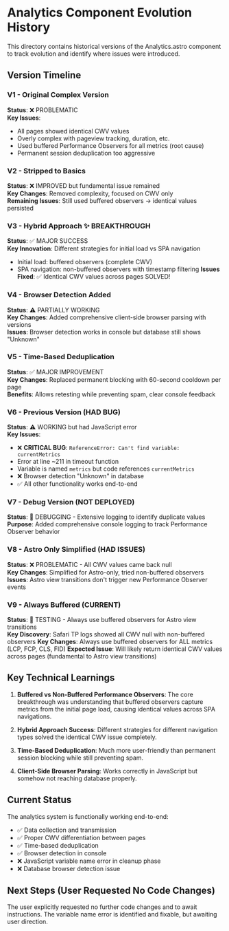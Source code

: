 # Analytics Component Evolution History

This directory contains historical versions of the Analytics.astro component to track evolution and identify where issues were introduced.

## Version Timeline

### V1 - Original Complex Version
**Status**: ❌ PROBLEMATIC  
**Key Issues**: 
- All pages showed identical CWV values
- Overly complex with pageview tracking, duration, etc.
- Used buffered Performance Observers for all metrics (root cause)
- Permanent session deduplication too aggressive

### V2 - Stripped to Basics  
**Status**: ❌ IMPROVED but fundamental issue remained  
**Key Changes**: Removed complexity, focused on CWV only  
**Remaining Issues**: Still used buffered observers → identical values persisted

### V3 - Hybrid Approach ✨ BREAKTHROUGH
**Status**: ✅ MAJOR SUCCESS  
**Key Innovation**: Different strategies for initial load vs SPA navigation
- Initial load: buffered observers (complete CWV)  
- SPA navigation: non-buffered observers with timestamp filtering
**Issues Fixed**: ✅ Identical CWV values across pages SOLVED!

### V4 - Browser Detection Added
**Status**: ⚠️ PARTIALLY WORKING  
**Key Changes**: Added comprehensive client-side browser parsing with versions  
**Issues**: Browser detection works in console but database still shows "Unknown"

### V5 - Time-Based Deduplication  
**Status**: ✅ MAJOR IMPROVEMENT  
**Key Changes**: Replaced permanent blocking with 60-second cooldown per page  
**Benefits**: Allows retesting while preventing spam, clear console feedback

### V6 - Previous Version (HAD BUG)
**Status**: ⚠️ WORKING but had JavaScript error  
**Key Issues**: 
- ❌ **CRITICAL BUG**: `ReferenceError: Can't find variable: currentMetrics` 
- Error at line ~211 in timeout function
- Variable is named `metrics` but code references `currentMetrics`
- ❌ Browser detection "Unknown" in database
- ✅ All other functionality works end-to-end

### V7 - Debug Version (NOT DEPLOYED)
**Status**: 📝 DEBUGGING - Extensive logging to identify duplicate values  
**Purpose**: Added comprehensive console logging to track Performance Observer behavior

### V8 - Astro Only Simplified (HAD ISSUES)
**Status**: ❌ PROBLEMATIC - All CWV values came back null  
**Key Changes**: Simplified for Astro-only, tried non-buffered observers
**Issues**: Astro view transitions don't trigger new Performance Observer events

### V9 - Always Buffered (CURRENT)
**Status**: 🔄 TESTING - Always use buffered observers for Astro view transitions  
**Key Discovery**: Safari TP logs showed all CWV null with non-buffered observers
**Key Changes**: Always use buffered observers for ALL metrics (LCP, FCP, CLS, FID)
**Expected Issue**: Will likely return identical CWV values across pages (fundamental to Astro view transitions)

## Key Technical Learnings

1. **Buffered vs Non-Buffered Performance Observers**: The core breakthrough was understanding that buffered observers capture metrics from the initial page load, causing identical values across SPA navigations.

2. **Hybrid Approach Success**: Different strategies for different navigation types solved the identical CWV issue completely.

3. **Time-Based Deduplication**: Much more user-friendly than permanent session blocking while still preventing spam.

4. **Client-Side Browser Parsing**: Works correctly in JavaScript but somehow not reaching database properly.

## Current Status

The analytics system is functionally working end-to-end:
- ✅ Data collection and transmission
- ✅ Proper CWV differentiation between pages  
- ✅ Time-based deduplication
- ✅ Browser detection in console
- ❌ JavaScript variable name error in cleanup phase
- ❌ Database browser detection issue

## Next Steps (User Requested No Code Changes)
The user explicitly requested no further code changes and to await instructions. The variable name error is identified and fixable, but awaiting user direction.